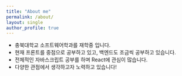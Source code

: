 ```yaml
---
title: "About me"
permalink: /about/
layout: single
author_profile: true
---
```


* 충북대학교 소프트웨어학과를 재학중 입니다.
* 현재 프론트를 중점으로 공부하고 있고, 백엔드도 조금씩 공부하고 있습니다.
* 전체적인 자바스크립트 공부를 하며 React에 관심이 많습니다. 
* 다양한 관점에서 생각하고자 노력하고 있습니다!